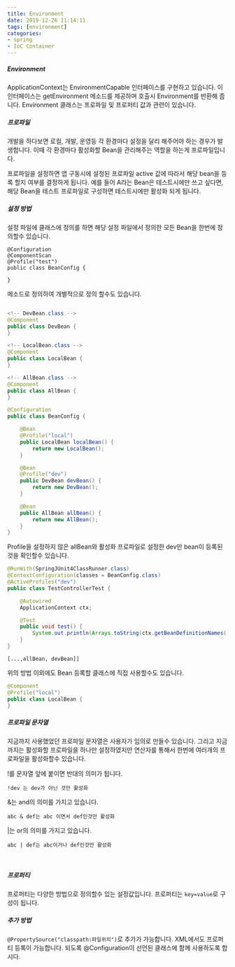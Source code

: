 ```yaml
---
title: Environment
date: 2019-12-26 11:14:11
tags: [environment]
categories:
- spring
- IoC Container
---
```


##### Environment

ApplicationContext는 EnvironmentCapable 인터페이스를 구현하고 있습니다. 이 인터페이스는 getEnvironment 메소드를 제공하며 호출시 Environment를 반환해 줍니다. Environment 클래스는 프로파일 및 프로퍼티 값과 관련이 있습니다.

##### 프로파일

개발을 하다보면 로컬, 개발, 운영등 각 환경마다 설정을 달리 해주어야 하는 경우가 발생합니다. 이때 각 환경마다 활성화할 Bean을 관리해주는 역할을 하는게 프로파일입니다. 

프로파일을 설정하면 앱 구동시에 설정된 프로파일 active 값에 따라서 해당 bean을 등록 할지 여부를 결정하게 됩니다. 예를 들어 A라는 Bean은 테스트시에만 쓰고 싶다면, 해당 Bean을 테스트 프로파일로 구성하면 테스트시에만 활성화 되게 됩니다.

##### 설정 방법

설정 파일에 클래스에 정의를 하면 해당 설정 파일에서 정의한 모든 Bean을 한번에 정의할수 있습니다.

```
@Configuration
@ComponentScan
@Profile("test")
public class BeanConfig {
    
}
```

메소드로 정의하여 개별적으로 정의 할수도 있습니다.

```java

<!-- DevBean.class -->
@Component
public class DevBean {
}

<!-- LocalBean.class -->
@Component
public class LocalBean {
}

<!-- AllBean.class -->
@Component
public class AllBean {
}

```

```java
@Configuration
public class BeanConfig {

    @Bean
    @Profile("local")
    public LocalBean localBean() {
        return new LocalBean();
    }

    @Bean
    @Profile("dev")
    public DevBean devBean() {
        return new DevBean();
    }

    @Bean
    public AllBean allBean() {
        return new AllBean();
    }
}
```

Profile을 설정하지 않은 allBean와 활성화 프로파일로 설정한 dev만 bean이 등록된것을 확인할수 있습니다.

```java
@RunWith(SpringJUnit4ClassRunner.class)
@ContextConfiguration(classes = BeanConfig.class)
@ActiveProfiles("dev")
public class TestControllerTest {

    @Autowired
    ApplicationContext ctx;

    @Test
    public void test() {
        System.out.println(Arrays.toString(ctx.getBeanDefinitionNames()));
    }
}
```

```
[...,allBean, devBean]]
```

위의 방법 이외에도 Bean 등록할 클래스에 직접 사용할수도 있습니다.

```java
@Component
@Profile("local")
public class LocalBean {
}
```

##### 프로파일 문자열

지금까지 사용했었던 프로파일 문자열은 사용자가 임의로 만들수 있습니다. 그리고 지금까지는 활성화할 프로파일을 하나만 설정하였지만 연산자를 통해서 한번에 여러개의 프로파일을 활성화할수 있습니다.

!를 문자열 앞에 붙이면 반대의 의미가 됩니다.

```
!dev 는 dev가 아닌 것만 활성화
```

&는 and의 의미를 가지고 있습니다.

```
abc & def는 abc 이면서 def인것만 활성화
```

|는 or의 의미를 가지고 있습니다.

```
abc | def는 abc이거나 def인것만 활성화
```

<br>

##### 프로퍼티

프로퍼티는 다양한 방법으로 정의할수 있는 설정값입니다. 프로퍼티는 `key=value`로 구성이 됩니다.

##### 추가 방법

`@PropertySource("classpath:파일위치")`로 추가가 가능합니다. XML에서도 프로퍼티 등록이 가능합니다. 되도록 @Configuration이 선언된 클래스에 함께 사용하도록 합시다.

